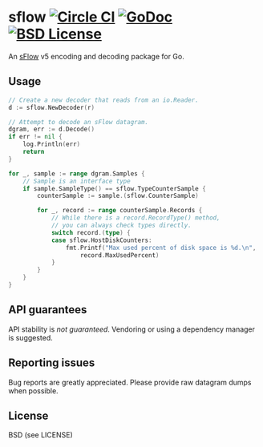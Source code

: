 sflow [![Circle CI](https://circleci.com/gh/Cistern/sflow.svg?style=svg&circle-token=e6b83ff5665619ad7615dd1e472c958f542cca3c)](https://circleci.com/gh/Cistern/sflow) [![GoDoc](https://godoc.org/github.com/PreetamJinka/sflow?status.svg)](https://godoc.org/github.com/PreetamJinka/sflow) [![BSD License](https://img.shields.io/pypi/l/Django.svg)](https://github.com/PreetamJinka/sflow/blob/master/LICENSE)
====

An [sFlow](http://sflow.org/) v5 encoding and decoding package for Go.

Usage
---

```go
// Create a new decoder that reads from an io.Reader.
d := sflow.NewDecoder(r)

// Attempt to decode an sFlow datagram.
dgram, err := d.Decode()
if err != nil {
	log.Println(err)
	return
}

for _, sample := range dgram.Samples {
	// Sample is an interface type
	if sample.SampleType() == sflow.TypeCounterSample {
		counterSample := sample.(sflow.CounterSample)

		for _, record := range counterSample.Records {
			// While there is a record.RecordType() method,
			// you can always check types directly.
			switch record.(type) {
			case sflow.HostDiskCounters:
				fmt.Printf("Max used percent of disk space is %d.\n",
					record.MaxUsedPercent)
			}
		}
	}
}
```

API guarantees
---
API stability is *not guaranteed*. Vendoring or using a dependency manager is suggested.

Reporting issues
---
Bug reports are greatly appreciated. Please provide raw datagram dumps when possible.

License
---
BSD (see LICENSE)
